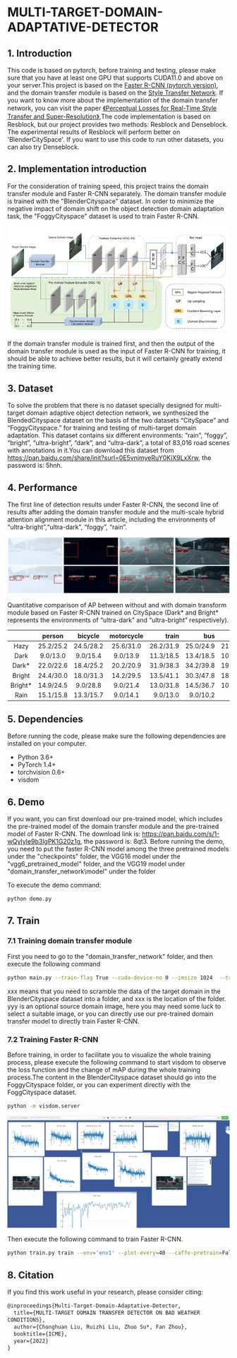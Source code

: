 # MULTI-TARGET-DOMAIN-ADAPTATIVE-DETECTOR

## 1. Introduction
This code is based on pytorch, before training and testing, please make sure that you have at least one GPU that supports CUDA11.0 and above on your server.This project is based on the [Faster R-CNN (pytorch version)](https://github.com/chenyuntc/simple-faster-rcnn-pytorch), and the domain transfer module is based on the [Style Transfer Network](https://github.com/tyui592/Perceptual_loss_for_real_time_style_transfer). If you want to know more about the implementation of the domain transfer network, you can visit the paper [《Perceptual Losses for Real-Time Style Transfer
and Super-Resolution》](https://arxiv.org/pdf/1603.08155),The code implementation is based on Resblock, but our project provides two methods: Resblock and Denseblock. The experimental results of Resblock will perform better on 'BlenderCitySpace'. If you want to use this code to run other datasets, you can also try Denseblock.


## 2. Implementation introduction
For the consideration of training speed, this project trains the domain transfer module and Faster R-CNN separately. The domain transfer module is trained with the "BlenderCityspace" dataset. In order to minimize the negative impact of domain shift on the object detection domain adaptation task, the "FoggyCityspace" dataset is used to train Faster R-CNN.

![newtork](./md_image/network.jpg)

If the domain transfer module is trained first, and then the output of the domain transfer module is used as the input of Faster R-CNN for training, it should be able to achieve better results, but it will certainly greatly extend the training time.


## 3. Dataset
To solve the problem that there is no dataset specially designed for multi-target domain adaptive object detection network, we synthesized the BlendedCityspace dataset on the basis of the two datasets “CitySpace” and “FoggyCityspace.” for
training and testing of multi-target domain adaptation. This
dataset contains six different environments: “rain”, “foggy”,
“bright”, “ultra-bright”, “dark”, and “ultra-dark”, a total of
83,016 road scenes with annotations in it.You can download this dataset from https://pan.baidu.com/share/init?surl=0E5vnjmyeRuY0KiX9LxXrw, the password is: 5hnh.

## 4. Performance
The first line of detection results under Faster R-CNN, the second line of results after adding the domain transfer module and the multi-scale hybrid attention alignment module in this article, including the environments of “ultra-bright”,“ultra-dark”, “foggy”, “rain”.

![performance](./md_image/performance.jpg)

 Quantitative comparison of AP between without and with domain transform module based on Faster R-CNN trained on CitySpace (Dark* and Bright* represents the environments of “ultra-dark” and “ultra-bright” respectively).

 |           |person|bicycle|motorcycle| train |bus| truck| car| rider| mean
| :------------: | :--------: | :---------: |:---: |---: |---: |---: |---: |---: |---: |
|Hazy |25.2/25.2 |24.5/28.2| 25.6/31.0 |26.2/31.9| 25.0/24.9 |21.5/23.8 |27.2/35.7 |31.2/32.1| 25.8/29.1|
|Dark |9.0/13.0| 9.0/15.4| 9.0/13.9| 11.3/18.5| 13.4/18.5| 10.0/12.7| 23.2/32.4| 9.0/14.9| 11.8/17.4|
|Dark* |22.0/22.6| 18.4/25.2| 20.2/20.9| 31.9/38.3| 34.2/39.8| 19.3/21.8| 35.4/42.6| 23.9/29.1| 25.7/30.0|
|Bright| 24.4/30.0 |18.0/31.3| 14.2/29.5 |13.5/41.1| 30.3/47.8| 18.5/29.7| 34.1/44.5| 24.2/40.5 |22.2/36.8|
|Bright*| 14.9/24.5 |9.0/28.8| 9.0/21.4 |13.0/31.8| 14.5/36.7| 10.6/23.6| 18.0/43.2| 9.0/36.7| 12.3/30.7|
|Rain| 15.1/15.8| 13.3/15.7| 9.0/14.1| 9.0/13.0| 9.0/10.2| 9.0/7.5| 17.2/18.0| 17.0/17.0| 12.0/14.0|



## 5. Dependencies
Before running the code, please make sure the following dependencies are installed on your computer.
* Python 3.6+
* PyTorch 1.4+
* torchvision 0.6+
* visdom

## 6. Demo
If you want, you can first download our pre-trained model, which includes the pre-trained model of the domain transfer module and the pre-trained model of Faster R-CNN. The download link is: https://pan.baidu.com/s/1-wQyIyIe9b3lgPK1G20z1g, the password is: 8qt3. Before running the demo, you need to put the faster R-CNN model among the three pretrained models under the "checkpoints" folder, the VGG16 model under the "vgg6_pretrained_model" folder, and the VGG19 model under "domain_transfer_network\model" under the folder

To execute the demo command:
```Bash
python demo.py
```
## 7. Train

### 7.1 Training domain transfer module

First you need to go to the "domain_transfer_network" folder, and then execute the following command

```Bash
python main.py --train-flag True --cuda-device-no 0 --imsize 1024  --train-content xxx --train-style yyy --save-path train_model_save/
```
xxx means that you need to scramble the data of the target domain in the BlenderCityspace dataset into a folder, and xxx is the location of the folder. yyy is an optional source domain image, here you may need some luck to select a suitable image, or you can directly use our pre-trained domain transfer model to directly train Faster R-CNN.

### 7.2 Training Faster R-CNN
Before training, in order to facilitate you to visualize the whole training process, please execute the following command to start visdom to observe the loss function and the change of mAP during the whole training process.The content in the BlenderCityspace dataset should go into the FoggyCityspace folder, or you can experiment directly with the FoggCityspace dataset.
```Bash
python -m visdom.server
```
![visdom](./md_image/visdom.jpg)

Then execute the following command to train Faster R-CNN.

```Bash
python train.py train --env='env1' --plot-every=40 --caffe-pretrain=False
```

## 8. Citation
If you find this work useful in your research, please consider citing:

```
@inproceedings{Multi-Target-Domain-Adaptative-Detector,
  title={MULTI-TARGET DOMAIN TRANSFER DETECTOR ON BAD WEATHER CONDITIONS},
  author={Chonghuan Liu, Ruizhi Liu, Zhuo Su*, Fan Zhou},
  booktitle={ICME},
  year={2022}
}
```










